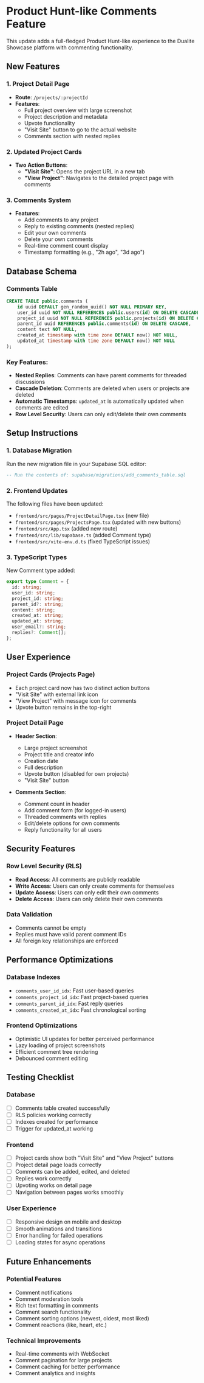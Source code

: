 # Product Hunt-like Comments Feature

This update adds a full-fledged Product Hunt-like experience to the Dualite Showcase platform with commenting functionality.

## New Features

### 1. Project Detail Page
- **Route**: `/projects/:projectId`
- **Features**:
  - Full project overview with large screenshot
  - Project description and metadata
  - Upvote functionality
  - "Visit Site" button to go to the actual website
  - Comments section with nested replies

### 2. Updated Project Cards
- **Two Action Buttons**:
  - **"Visit Site"**: Opens the project URL in a new tab
  - **"View Project"**: Navigates to the detailed project page with comments

### 3. Comments System
- **Features**:
  - Add comments to any project
  - Reply to existing comments (nested replies)
  - Edit your own comments
  - Delete your own comments
  - Real-time comment count display
  - Timestamp formatting (e.g., "2h ago", "3d ago")

## Database Schema

### Comments Table
```sql
CREATE TABLE public.comments (
    id uuid DEFAULT gen_random_uuid() NOT NULL PRIMARY KEY,
    user_id uuid NOT NULL REFERENCES public.users(id) ON DELETE CASCADE,
    project_id uuid NOT NULL REFERENCES public.projects(id) ON DELETE CASCADE,
    parent_id uuid REFERENCES public.comments(id) ON DELETE CASCADE,
    content text NOT NULL,
    created_at timestamp with time zone DEFAULT now() NOT NULL,
    updated_at timestamp with time zone DEFAULT now() NOT NULL
);
```

### Key Features:
- **Nested Replies**: Comments can have parent comments for threaded discussions
- **Cascade Deletion**: Comments are deleted when users or projects are deleted
- **Automatic Timestamps**: `updated_at` is automatically updated when comments are edited
- **Row Level Security**: Users can only edit/delete their own comments

## Setup Instructions

### 1. Database Migration
Run the new migration file in your Supabase SQL editor:
```sql
-- Run the contents of: supabase/migrations/add_comments_table.sql
```

### 2. Frontend Updates
The following files have been updated:
- `frontend/src/pages/ProjectDetailPage.tsx` (new file)
- `frontend/src/pages/ProjectsPage.tsx` (updated with new buttons)
- `frontend/src/App.tsx` (added new route)
- `frontend/src/lib/supabase.ts` (added Comment type)
- `frontend/src/vite-env.d.ts` (fixed TypeScript issues)

### 3. TypeScript Types
New Comment type added:
```typescript
export type Comment = {
  id: string;
  user_id: string;
  project_id: string;
  parent_id?: string;
  content: string;
  created_at: string;
  updated_at: string;
  user_email?: string;
  replies?: Comment[];
};
```

## User Experience

### Project Cards (Projects Page)
- Each project card now has two distinct action buttons
- "Visit Site" with external link icon
- "View Project" with message icon for comments
- Upvote button remains in the top-right

### Project Detail Page
- **Header Section**:
  - Large project screenshot
  - Project title and creator info
  - Creation date
  - Full description
  - Upvote button (disabled for own projects)
  - "Visit Site" button

- **Comments Section**:
  - Comment count in header
  - Add comment form (for logged-in users)
  - Threaded comments with replies
  - Edit/delete options for own comments
  - Reply functionality for all users

## Security Features

### Row Level Security (RLS)
- **Read Access**: All comments are publicly readable
- **Write Access**: Users can only create comments for themselves
- **Update Access**: Users can only edit their own comments
- **Delete Access**: Users can only delete their own comments

### Data Validation
- Comments cannot be empty
- Replies must have valid parent comment IDs
- All foreign key relationships are enforced

## Performance Optimizations

### Database Indexes
- `comments_user_id_idx`: Fast user-based queries
- `comments_project_id_idx`: Fast project-based queries
- `comments_parent_id_idx`: Fast reply queries
- `comments_created_at_idx`: Fast chronological sorting

### Frontend Optimizations
- Optimistic UI updates for better perceived performance
- Lazy loading of project screenshots
- Efficient comment tree rendering
- Debounced comment editing

## Testing Checklist

### Database
- [ ] Comments table created successfully
- [ ] RLS policies working correctly
- [ ] Indexes created for performance
- [ ] Trigger for updated_at working

### Frontend
- [ ] Project cards show both "Visit Site" and "View Project" buttons
- [ ] Project detail page loads correctly
- [ ] Comments can be added, edited, and deleted
- [ ] Replies work correctly
- [ ] Upvoting works on detail page
- [ ] Navigation between pages works smoothly

### User Experience
- [ ] Responsive design on mobile and desktop
- [ ] Smooth animations and transitions
- [ ] Error handling for failed operations
- [ ] Loading states for async operations

## Future Enhancements

### Potential Features
- Comment notifications
- Comment moderation tools
- Rich text formatting in comments
- Comment search functionality
- Comment sorting options (newest, oldest, most liked)
- Comment reactions (like, heart, etc.)

### Technical Improvements
- Real-time comments with WebSocket
- Comment pagination for large projects
- Comment caching for better performance
- Comment analytics and insights
